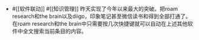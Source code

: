 - #[[软件联动]] #[[知识管理]] 昨天实现了今年以来最大的突破。把roam research和the brain以及diigo，印象笔记甚至微信读书和得到全部打通了。在roam research和the brain中只需要按几次快捷键就可以自动在上述其他软件中全文搜索当前条目的内容。
